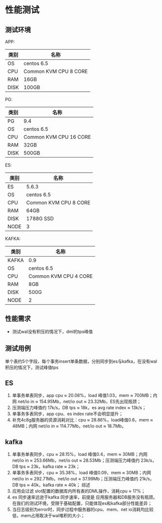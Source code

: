 # 性能测试

## 测试环境

APP:

|类别|名称|
|---|---|
|OS       | centos 6.5 |
|CPU      |Common KVM CPU 8 CORE|
|RAM      |16GB|
|DISK     |100GB|

PG:

|类别|名称|
|---|---|
|PG    |9.4|
|OS       | centos 6.5 |
|CPU      |Common KVM CPU 16 CORE|
|RAM      |32GB|
|DISK     |500GB|

ES:

|类别|名称|
|---|---|
| ES | 5.6.3 |
|OS       | centos 6.5 |
|CPU      |Common KVM CPU 8 CORE|
|RAM      |64GB|
|DISK     |1788G SSD|
|NODE     |3|

KAFKA:

|类别|名称|
|---|---|
| KAFKA | 0.9 |
|OS       | centos 6.5 |
|CPU      |Common KVM CPU 4 CORE|
|RAM      |8GB|
|DISK     | 500G|
|NODE     |2|

## 性能需求

- 测试wal没有积压的情况下，dml的tps峰值

## 测试用例

单个表约5个字段，每个事务insert单条数据，分别同步到es与kafka，在没有wal积压的情况下，测试峰值tps

## ES

1. 单事务单表同步，app cpu ≈ 20.08%，load 峰值1.03，mem ≈ 700MB；内网 net/io in ≈ 154.95Mb，net/io out ≈ 23.32Mb，ES先出现瓶颈；
2. 压测端压力峰值约 17k/s，DB tps ≈ 18k，es avg rate index ≈ 13k/s；
3. 单事务多表同步，app cpu、es index rate不会明显提升；
4. 补充4c8g服务器的资源消耗对比：cpu ≈ 28.86%，load峰值0.6，mem ≈ 48MB；内网 net/io in ≈ 114.77Mb，net/io out ≈ 18.7Mb。

## kafka

1. 单事务单表同步，cpu ≈ 28.15%，load 峰值0.4，mem ≈ 30MB；内网 net/io in ≈ 253.66Mb，net/io out ≈ 28.53Mb；压测端压力峰值约 23k/s，DB tps ≈ 23k，kafka rate ≈ 23k；
2. 单事务多表同步，cpu ≈ 35.38%，load 峰值0.09，mem ≈ 30MB；内网 net/io in ≈ 292.71Mb，net/io out ≈ 37.99Mb；压测端压力峰值约 21k/s，DB tps ≈ 40k，kafka rate ≈ 40k；
综述
1. 应用会过滤 slot配置的数据库内所有表的DML操作，消耗cpu ≈ 17%；
2. es 同步速率远逊于kafka 同步速率，前提是 应用服务器和DB服务没有瓶颈。在我们的测试环境，受限于基础配置，只能体现es和kafka部分性能差异；
3. 当日志级别为error时，同步过程中服务器的cpu、mem、net io消耗均比较低，mem占用取决于wal堆积的大小；

